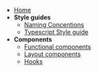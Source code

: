 - [Home](/)
- **Style guides**
  - [Naming Concentions](style-guides/namingConventions.md)
  - [Typescript Style guide](style-guides/typescript-style-guide.md)
- **Components**
  - [Functional components](components/function-component.md)
  - [Layout components](components/layout-components.md)
  - [Hooks](components/hook.md)
